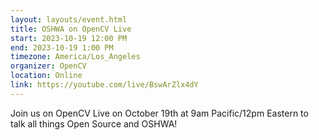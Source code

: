 ```yaml
---
layout: layouts/event.html
title: OSHWA on OpenCV Live
start: 2023-10-19 12:00 PM
end: 2023-10-19 1:00 PM
timezone: America/Los_Angeles
organizer: OpenCV
location: Online
link: https://youtube.com/live/BswArZlx4dY
---
```


Join us on OpenCV Live on October 19th at 9am Pacific/12pm Eastern to talk all things Open Source and OSHWA!
